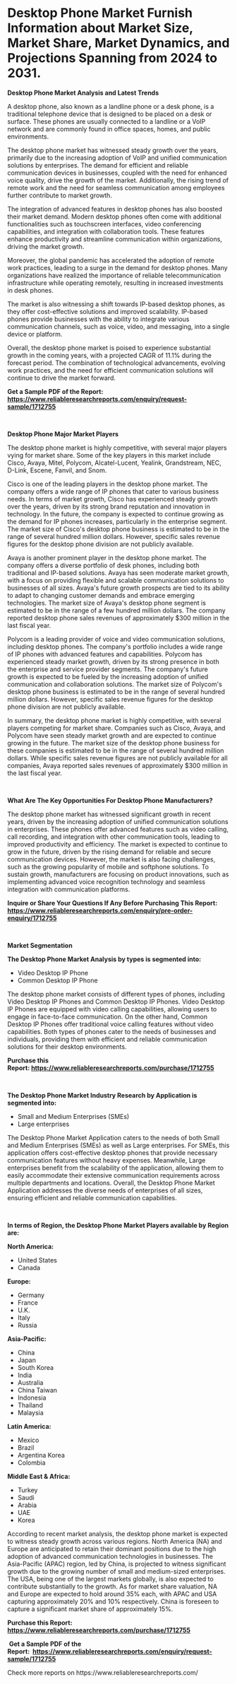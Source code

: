 <p><h1>Desktop Phone Market Furnish Information about Market Size, Market Share, Market Dynamics, and Projections Spanning from 2024 to 2031.</h1></p><p><strong>Desktop Phone Market Analysis and Latest Trends</strong></p>
<p><p>A desktop phone, also known as a landline phone or a desk phone, is a traditional telephone device that is designed to be placed on a desk or surface. These phones are usually connected to a landline or a VoIP network and are commonly found in office spaces, homes, and public environments.</p><p>The desktop phone market has witnessed steady growth over the years, primarily due to the increasing adoption of VoIP and unified communication solutions by enterprises. The demand for efficient and reliable communication devices in businesses, coupled with the need for enhanced voice quality, drive the growth of the market. Additionally, the rising trend of remote work and the need for seamless communication among employees further contribute to market growth.</p><p>The integration of advanced features in desktop phones has also boosted their market demand. Modern desktop phones often come with additional functionalities such as touchscreen interfaces, video conferencing capabilities, and integration with collaboration tools. These features enhance productivity and streamline communication within organizations, driving the market growth.</p><p>Moreover, the global pandemic has accelerated the adoption of remote work practices, leading to a surge in the demand for desktop phones. Many organizations have realized the importance of reliable telecommunication infrastructure while operating remotely, resulting in increased investments in desk phones.</p><p>The market is also witnessing a shift towards IP-based desktop phones, as they offer cost-effective solutions and improved scalability. IP-based phones provide businesses with the ability to integrate various communication channels, such as voice, video, and messaging, into a single device or platform.</p><p>Overall, the desktop phone market is poised to experience substantial growth in the coming years, with a projected CAGR of 11.1% during the forecast period. The combination of technological advancements, evolving work practices, and the need for efficient communication solutions will continue to drive the market forward.</p></p>
<p><strong>Get a Sample PDF of the Report:&nbsp; <a href="https://www.reliableresearchreports.com/enquiry/request-sample/1712755">https://www.reliableresearchreports.com/enquiry/request-sample/1712755</a></strong></p>
<p>&nbsp;</p>
<p><strong>Desktop Phone Major Market Players</strong></p>
<p><p>The desktop phone market is highly competitive, with several major players vying for market share. Some of the key players in this market include Cisco, Avaya, Mitel, Polycom, Alcatel-Lucent, Yealink, Grandstream, NEC, D-Link, Escene, Fanvil, and Snom.</p><p>Cisco is one of the leading players in the desktop phone market. The company offers a wide range of IP phones that cater to various business needs. In terms of market growth, Cisco has experienced steady growth over the years, driven by its strong brand reputation and innovation in technology. In the future, the company is expected to continue growing as the demand for IP phones increases, particularly in the enterprise segment. The market size of Cisco's desktop phone business is estimated to be in the range of several hundred million dollars. However, specific sales revenue figures for the desktop phone division are not publicly available.</p><p>Avaya is another prominent player in the desktop phone market. The company offers a diverse portfolio of desk phones, including both traditional and IP-based solutions. Avaya has seen moderate market growth, with a focus on providing flexible and scalable communication solutions to businesses of all sizes. Avaya's future growth prospects are tied to its ability to adapt to changing customer demands and embrace emerging technologies. The market size of Avaya's desktop phone segment is estimated to be in the range of a few hundred million dollars. The company reported desktop phone sales revenues of approximately $300 million in the last fiscal year.</p><p>Polycom is a leading provider of voice and video communication solutions, including desktop phones. The company's portfolio includes a wide range of IP phones with advanced features and capabilities. Polycom has experienced steady market growth, driven by its strong presence in both the enterprise and service provider segments. The company's future growth is expected to be fueled by the increasing adoption of unified communication and collaboration solutions. The market size of Polycom's desktop phone business is estimated to be in the range of several hundred million dollars. However, specific sales revenue figures for the desktop phone division are not publicly available.</p><p>In summary, the desktop phone market is highly competitive, with several players competing for market share. Companies such as Cisco, Avaya, and Polycom have seen steady market growth and are expected to continue growing in the future. The market size of the desktop phone business for these companies is estimated to be in the range of several hundred million dollars. While specific sales revenue figures are not publicly available for all companies, Avaya reported sales revenues of approximately $300 million in the last fiscal year.</p></p>
<p>&nbsp;</p>
<p><strong>What Are The Key Opportunities For Desktop Phone Manufacturers?</strong></p>
<p><p>The desktop phone market has witnessed significant growth in recent years, driven by the increasing adoption of unified communication solutions in enterprises. These phones offer advanced features such as video calling, call recording, and integration with other communication tools, leading to improved productivity and efficiency. The market is expected to continue to grow in the future, driven by the rising demand for reliable and secure communication devices. However, the market is also facing challenges, such as the growing popularity of mobile and softphone solutions. To sustain growth, manufacturers are focusing on product innovations, such as implementing advanced voice recognition technology and seamless integration with communication platforms.</p></p>
<p><strong>Inquire or Share Your Questions If Any Before Purchasing This Report: <a href="https://www.reliableresearchreports.com/enquiry/pre-order-enquiry/1712755">https://www.reliableresearchreports.com/enquiry/pre-order-enquiry/1712755</a></strong></p>
<p>&nbsp;</p>
<p><strong>Market Segmentation</strong></p>
<p><strong>The Desktop Phone Market Analysis by types is segmented into:</strong></p>
<p><ul><li>Video Desktop IP Phone</li><li>Common Desktop IP Phone</li></ul></p>
<p><p>The desktop phone market consists of different types of phones, including Video Desktop IP Phones and Common Desktop IP Phones. Video Desktop IP Phones are equipped with video calling capabilities, allowing users to engage in face-to-face communication. On the other hand, Common Desktop IP Phones offer traditional voice calling features without video capabilities. Both types of phones cater to the needs of businesses and individuals, providing them with efficient and reliable communication solutions for their desktop environments.</p></p>
<p><strong>Purchase this Report:&nbsp;<a href="https://www.reliableresearchreports.com/purchase/1712755">https://www.reliableresearchreports.com/purchase/1712755</a></strong></p>
<p>&nbsp;</p>
<p><strong>The Desktop Phone Market Industry Research by Application is segmented into:</strong></p>
<p><ul><li>Small and Medium Enterprises (SMEs)</li><li>Large enterprises</li></ul></p>
<p><p>The Desktop Phone Market Application caters to the needs of both Small and Medium Enterprises (SMEs) as well as Large enterprises. For SMEs, this application offers cost-effective desktop phones that provide necessary communication features without heavy expenses. Meanwhile, Large enterprises benefit from the scalability of the application, allowing them to easily accommodate their extensive communication requirements across multiple departments and locations. Overall, the Desktop Phone Market Application addresses the diverse needs of enterprises of all sizes, ensuring efficient and reliable communication capabilities.</p></p>
<p>&nbsp;</p>
<p><strong>In terms of Region, the Desktop Phone Market Players available by Region are:</strong></p>
<p>
    <p> <strong> North America: </strong>
        <ul>
            <li>United States</li>
            <li>Canada</li>
        </ul>
        </p> 
    <p> <strong> Europe: </strong>
        <ul>
            <li>Germany</li>
            <li>France</li>
            <li>U.K.</li>
            <li>Italy</li>
            <li>Russia</li>
        </ul>
        </p> 
    <p> <strong> Asia-Pacific: </strong>
        <ul>
            <li>China</li>
            <li>Japan</li>
            <li>South Korea</li>
            <li>India</li>
            <li>Australia</li>
            <li>China Taiwan</li>
            <li>Indonesia</li>
            <li>Thailand</li>
            <li>Malaysia</li>
        </ul>
        </p> 
    <p> <strong> Latin America: </strong>
        <ul>
            <li>Mexico</li>
            <li>Brazil</li>
            <li>Argentina Korea</li>
            <li>Colombia</li>
        </ul>
        </p> 
    <p> <strong> Middle East & Africa: </strong>
        <ul>
            <li>Turkey</li>
            <li>Saudi</li>
            <li>Arabia</li>
            <li>UAE</li>
            <li>Korea</li>
        </ul>
    </p>
    </p>
<p><p>According to recent market analysis, the desktop phone market is expected to witness steady growth across various regions. North America (NA) and Europe are anticipated to retain their dominant positions due to the high adoption of advanced communication technologies in businesses. The Asia-Pacific (APAC) region, led by China, is projected to witness significant growth due to the growing number of small and medium-sized enterprises. The USA, being one of the largest markets globally, is also expected to contribute substantially to the growth. As for market share valuation, NA and Europe are expected to hold around 35% each, with APAC and USA capturing approximately 20% and 10% respectively. China is foreseen to capture a significant market share of approximately 15%.</p></p>
<p><strong>Purchase this Report: <a href="https://www.reliableresearchreports.com/purchase/1712755">https://www.reliableresearchreports.com/purchase/1712755</a></strong></p>
<p>&nbsp;<strong>Get a Sample PDF of the Report:&nbsp;&nbsp;<a href="https://www.reliableresearchreports.com/enquiry/request-sample/1712755">https://www.reliableresearchreports.com/enquiry/request-sample/1712755</a></strong></p>
<p><strong></strong></p>
<p>Check more reports on https://www.reliableresearchreports.com/</p>
